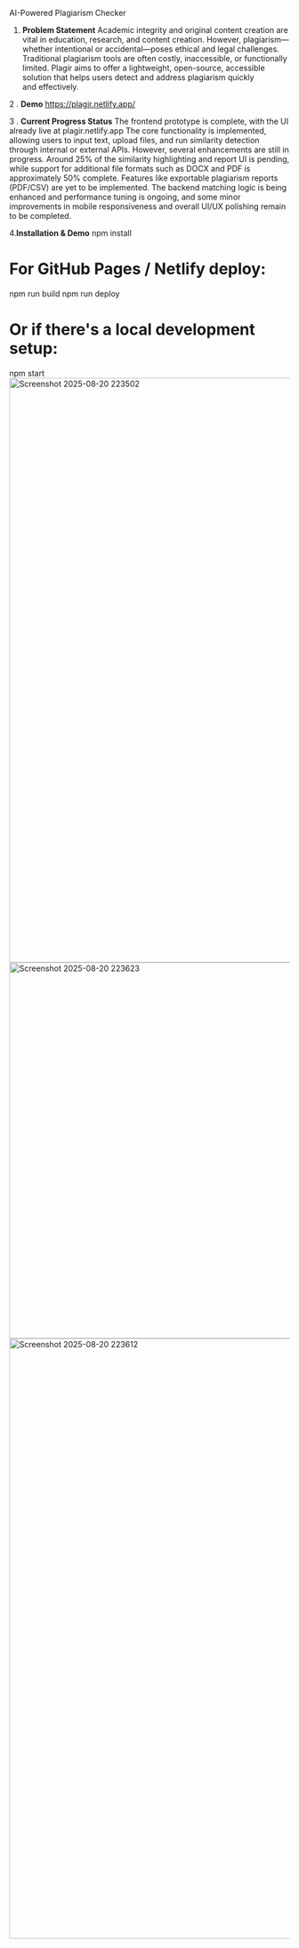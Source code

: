 AI-Powered Plagiarism Checker
1. **Problem Statement**
Academic integrity and original content creation are vital in education, research, and content creation. However, plagiarism—whether intentional or accidental—poses ethical and legal challenges. Traditional plagiarism tools are often costly, inaccessible, or functionally limited. Plagir aims to offer a lightweight, open-source, accessible solution that helps users detect and address plagiarism quickly and effectively.

2 . **Demo**
https://plagir.netlify.app/

3 . **Current Progress Status**
The frontend prototype is complete, with the UI already live at plagir.netlify.app
The core functionality is implemented, allowing users to input text, upload files, and run similarity detection through internal or external APIs. However, several enhancements are still in progress. Around 25% of the similarity highlighting and report UI is pending, while support for additional file formats such as DOCX and PDF is approximately 50% complete. Features like exportable plagiarism reports (PDF/CSV) are yet to be implemented. The backend matching logic is being enhanced and performance tuning is ongoing, and some minor improvements in mobile responsiveness and overall UI/UX polishing remain to be completed.


4.**Installation & Demo**
npm install

# For GitHub Pages / Netlify deploy:
npm run build
npm run deploy

# Or if there's a local development setup:
npm start
<img width="1919" height="1051" alt="Screenshot 2025-08-20 223502" src="https://github.com/user-attachments/assets/4b021d79-4afd-4abd-9a91-6a7f9244eaf8" />
<img width="1431" height="676" alt="Screenshot 2025-08-20 223623" src="https://github.com/user-attachments/assets/18c4b2f2-b234-4222-a483-a18712605727" />
<img width="1919" height="1079" alt="Screenshot 2025-08-20 223612" src="https://github.com/user-attachments/assets/5e2d5f87-1b60-436f-961a-68a584b435d2" />
